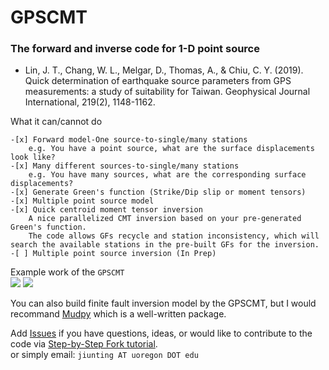 # GPSCMT
### The forward and inverse code for 1-D point source

* Lin, J. T., Chang, W. L., Melgar, D., Thomas, A., & Chiu, C. Y. (2019). Quick determination of earthquake source parameters from GPS measurements: a study of suitability for Taiwan. Geophysical Journal International, 219(2), 1148-1162.

What it can/cannot do
```
-[x] Forward model-One source-to-single/many stations 
    e.g. You have a point source, what are the surface displacements look like?
-[x] Many different sources-to-single/many stations
    e.g. You have many sources, what are the corresponding surface displacements?
-[x] Generate Green's function (Strike/Dip slip or moment tensors)
-[x] Multiple point source model
-[x] Quick centroid moment tensor inversion
    A nice parallelized CMT inversion based on your pre-generated Green's function. 
    The code allows GFs recycle and station inconsistency, which will search the available stations in the pre-built GFs for the inversion.
-[ ] Multiple point source inversion (In Prep)
```
Example work of the ```GPSCMT```  
![][fig1]
![][fig2]



You can also build finite fault inversion model by the GPSCMT, but I would recommand [Mudpy][Mudpy] which is a well-written package.

Add [Issues][Issue_lnk] if you have questions, ideas, or would like to contribute to the code via [Step-by-Step Fork tutorial][Fork_lnk].  
or simply email: ```jiunting AT uoregon DOT edu```

[Mudpy]:https://github.com/dmelgarm/MudPy "Diego's Mudpy link"
[Issue_lnk]:https://github.com/jiunting/GPSCMT/issues
[Fork_lnk]:https://guides.github.com/activities/forking/
[fig1]:./figs/GPSCMT_expfig1.png
[fig2]:./figs/GPSCMT_expfig2.png
